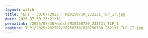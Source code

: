 ```yaml
---
layout: watch
title: TLP1 - 30/07/2025 - M20250730_232131_TLP_1T.jpg
date: 2025-07-30 23:21:31
permalink: /2025/07/30/watch/M20250730_232131_TLP_1
capture: TLP1/2025/202507/20250730/M20250730_232131_TLP_1T.jpg
---
```

